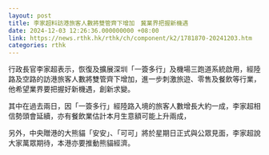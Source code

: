 ```yaml
---
layout: post
title: 李家超料訪港旅客人數將雙管齊下增加　冀業界把握新機遇
date: 2024-12-03 12:26:36.000000000 +08:00
link: https://news.rthk.hk/rthk/ch/component/k2/1781870-20241203.htm
categories: rthk
---
```


行政長官李家超表示，恢復及擴展深圳「一簽多行」及機場三跑道系統啟用，經陸路及空路的訪港旅客人數將雙管齊下增加，進一步刺激旅遊、零售及餐飲等行業，他希望業界要把握好新機遇，創新求變。

其中在過去兩日，因「一簽多行」經陸路入境的旅客人數增長大約一成，李家超相信勢頭會延續，亦有餐飲業估計本月生意額可能上升兩成，

另外，中央贈港的大熊貓「安安」、「可可」將於星期日正式與公眾見面，李家超說大家萬眾期待，本港亦要推動熊貓經濟。
